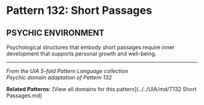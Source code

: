 # Pattern 132: Short Passages

## PSYCHIC ENVIRONMENT

Psychological structures that embody short passages require inner development that supports personal growth and well-being.

---

*From the UIA 5-fold Pattern Language collection*  
*Psychic domain adaptation of Pattern 132*

**Related Patterns**: [View all domains for this pattern](../../UIA/md/T132 Short Passages.md)